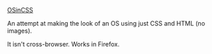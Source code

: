 [OSinCSS](http://tushar-gupta.github.io/OSinCSS/)

An attempt at making the look of an OS using just CSS and HTML (no images).

It isn't cross-browser. Works in Firefox.

 
